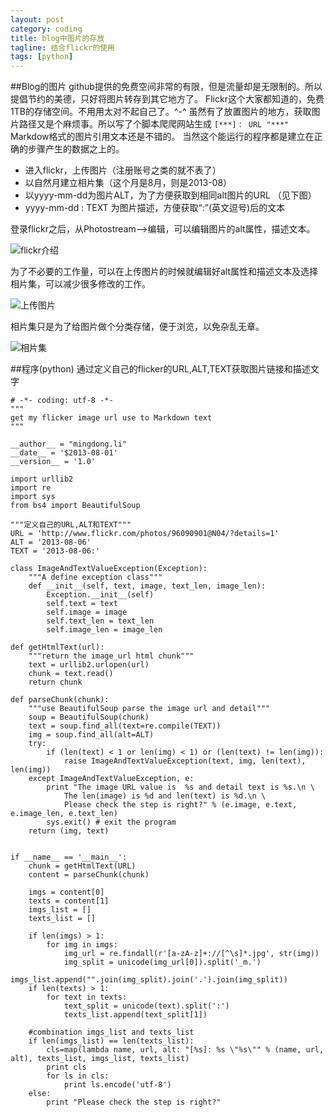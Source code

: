 ```yaml
---
layout: post
category: coding
title: blog中图片的存放
tagline: 结合flickr的使用
tags: [python]
---
```


##Blog的图片
github提供的免费空间非常的有限，但是流量却是无限制的。所以提倡节约的美德，只好将图片转存到其它地方了。
Flickr这个大家都知道的，免费1TB的存储空间。不用用太对不起自己了。^-^
虽然有了放置图片的地方，获取图片路径又是个麻烦事。所以写了个脚本爬爬网站生成 `[***]： URL "***"` Markdow格式的图片引用文本还是不错的。
当然这个能运行的程序都是建立在正确的步骤产生的数据之上的。
 * 进入flickr，上传图片（注册账号之类的就不表了）
 * 以自然月建立相片集（这个月是8月，则是2013-08）
 * 以yyyy-mm-dd为图片ALT，为了方便获取到相同alt图片的URL （见下图）
 * yyyy-mm-dd : TEXT 为图片描述，方便获取“:”(英文逗号)后的文本

登录flickr之后，从Photostream-->编辑，可以编辑图片的alt属性，描述文本。

![flickr介绍][flickr介绍]

为了不必要的工作量，可以在上传图片的时候就编辑好alt属性和描述文本及选择相片集，可以减少很多修改的工作。

![上传图片](http://farm4.staticflickr.com/3713/9441890681_a1e76a3b82.jpg)

相片集只是为了给图片做个分类存储，便于浏览，以免杂乱无章。

![相片集][相片集]

##程序(python)
通过定义自己的flicker的URL,ALT,TEXT获取图片链接和描述文字

    # -*- coding: utf-8 -*-
    """
    get my flicker image url use to Markdown text
    """

    __author__ = "mingdong.li"
    __date__ = '$2013-08-01'
    __version__ = '1.0'

    import urllib2
    import re
    import sys
    from bs4 import BeautifulSoup

    """定义自己的URL,ALT和TEXT"""
    URL = 'http://www.flickr.com/photos/96090901@N04/?details=1'
    ALT = '2013-08-06'
    TEXT = '2013-08-06:'

    class ImageAndTextValueException(Exception):
        """A define exception class"""
        def __init__(self, text, image, text_len, image_len):
            Exception.__init__(self)
            self.text = text
            self.image = image
            self.text_len = text_len
            self.image_len = image_len

    def getHtmlText(url):
        """return the image_url html chunk"""
        text = urllib2.urlopen(url)
        chunk = text.read()
        return chunk

    def parseChunk(chunk):
        """use BeautifulSoup parse the image url and detail"""
        soup = BeautifulSoup(chunk)
        text = soup.find_all(text=re.compile(TEXT))
        img = soup.find_all(alt=ALT)
        try:
            if (len(text) < 1 or len(img) < 1) or (len(text) != len(img)):
                raise ImageAndTextValueException(text, img, len(text), len(img))
        except ImageAndTextValueException, e:
            print "The image URL value is  %s and detail text is %s.\n \
                The len(image) is %d and len(text) is %d.\n \
                Please check the step is right?" % (e.image, e.text, e.image_len, e.text_len)
            sys.exit() # exit the program
        return (img, text)


    if __name__ == '__main__':
        chunk = getHtmlText(URL)
        content = parseChunk(chunk)

        imgs = content[0]
        texts = content[1]
        imgs_list = []
        texts_list = []

        if len(imgs) > 1:
            for img in imgs:
                img_url = re.findall(r'[a-zA-z]+://[^\s]*.jpg', str(img))
                img_split = unicode(img_url[0]).split('_m.')
                imgs_list.append("".join(img_split).join('.').join(img_split))
        if len(texts) > 1:
            for text in texts:
                text_split = unicode(text).split(':')
                texts_list.append(text_split[1])

        #combination imgs_list and texts_list
        if len(imgs_list) == len(texts_list):
            cls=map(lambda name, url, alt: "[%s]: %s \"%s\"" % (name, url, alt), texts_list, imgs_list, texts_list)
            print cls
            for ls in cls:
                print ls.encode('utf-8')
        else:
            print "Please check the step is right?"


[flickr介绍]: http://farm4.staticflickr.com/3690/9444632396_ce292439f9.jpg "flickr介绍"
[上传图片]: http://farm4.staticflickr.com/3713/9441890681_a1e76a3b82.jpg "上传图片"
[相片集]: http://farm3.staticflickr.com/2842/9444652780_292192a42c.jpg "相片集"
